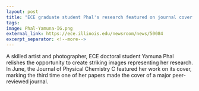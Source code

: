 ```yaml
---
layout: post
title: "ECE graduate student Phal's research featured on journal cover for a third time"
tags: 
image: Phal-Yamuna-IG.png
external_link: https://ece.illinois.edu/newsroom/news/50084
excerpt_separator: <!--more-->
---
```


A skilled artist and photographer, ECE doctoral student Yamuna Phal relishes the opportunity to create striking images representing her research. In June, the Journal of Physical Chemistry C featured her work on its cover, marking the third time one of her papers made the cover of a major peer-reviewed journal.
